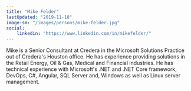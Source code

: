 ```yaml
---
title: "Mike Felder"
lastUpdated: "2019-11-18"
image-sm: "/images/persons/mike-felder.jpg"
social:    
    linkedin: "https://www.linkedin.com/in/mikefelder/"    
---
```


Mike is a Senior Consultant at Credera in the Microsoft Solutions Practice out of Credera's Houston office.  He has experience providing solutions in the Retail Energy, Oil & Gas, Medical and Financial industries.  He has technical experience with Microsoft's .NET and .NET Core framework, DevOps, C#, Angular, SQL Server and, Windows as well as Linux server management.
